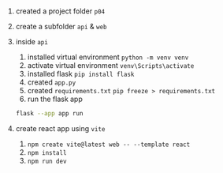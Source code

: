 
### 

1. created a project folder `p04`
2. create a subfolder `api` & `web`
3. inside `api` 
   1. installed virtual environment `python -m venv venv`
   2. activate virtual environment `venv\Scripts\activate`
   3. installed flask `pip install flask`
   4. created `app.py`
   5. created `requirements.txt` `pip freeze > requirements.txt`
   6. run the flask app

   ```sh
   flask --app app run
   ```
4. create react app using `vite`
   1. `npm create vite@latest web -- --template react`
   2. `npm install`
   3. `npm run dev`